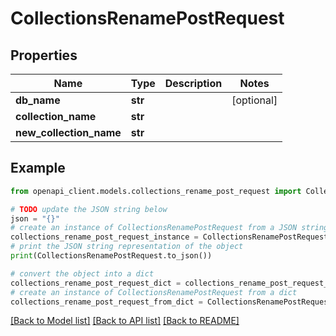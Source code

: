 # CollectionsRenamePostRequest


## Properties

Name | Type | Description | Notes
------------ | ------------- | ------------- | -------------
**db_name** | **str** |  | [optional] 
**collection_name** | **str** |  | 
**new_collection_name** | **str** |  | 

## Example

```python
from openapi_client.models.collections_rename_post_request import CollectionsRenamePostRequest

# TODO update the JSON string below
json = "{}"
# create an instance of CollectionsRenamePostRequest from a JSON string
collections_rename_post_request_instance = CollectionsRenamePostRequest.from_json(json)
# print the JSON string representation of the object
print(CollectionsRenamePostRequest.to_json())

# convert the object into a dict
collections_rename_post_request_dict = collections_rename_post_request_instance.to_dict()
# create an instance of CollectionsRenamePostRequest from a dict
collections_rename_post_request_from_dict = CollectionsRenamePostRequest.from_dict(collections_rename_post_request_dict)
```
[[Back to Model list]](../README.md#documentation-for-models) [[Back to API list]](../README.md#documentation-for-api-endpoints) [[Back to README]](../README.md)


